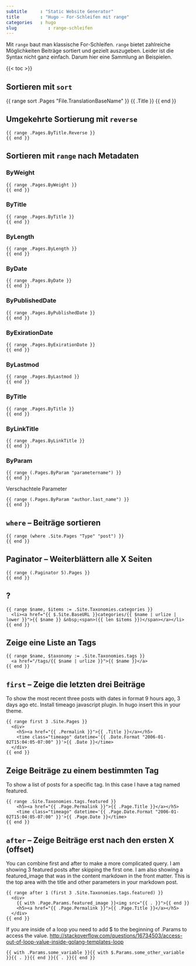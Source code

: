 ```yaml
---
subtitle     : "Static Website Generator"
title        : "Hugo – For-Schleifen mit range"
categories   : hugo
slug            : range-schleifen
---
```

Mit `range` baut man klassische For-Schleifen. `range` bietet zahlreiche Möglichkeiten Beiträge sortiert und gezielt auszugeben. Leider ist die Syntax nicht ganz einfach. Darum hier eine Sammlung an Beispielen.
<!-- readmore -->

{{< toc >}}

## Sortieren mit `sort`

  {{ range sort .Pages "File.TranslationBaseName" }}
    {{ .Title }}
  {{ end }}

## Umgekehrte Sortierung mit `reverse`

    {{ range .Pages.ByTitle.Reverse }}
    {{ end }}

## Sortieren mit `range` nach Metadaten

### ByWeight

    {{ range .Pages.ByWeight }}
    {{ end }}

### ByTitle

    {{ range .Pages.ByTitle }}
    {{ end }}

### ByLength

    {{ range .Pages.ByLength }}
    {{ end }}

### ByDate

    {{ range .Pages.ByDate }}
    {{ end }}

### ByPublishedDate

    {{ range .Pages.ByPublishedDate }}
    {{ end }}

### ByExirationDate

    {{ range .Pages.ByExirationDate }}
    {{ end }}

### ByLastmod

    {{ range .Pages.ByLastmod }}
    {{ end }}

### ByTitle

    {{ range .Pages.ByTitle }}
    {{ end }}

### ByLinkTitle

    {{ range .Pages.ByLinkTitle }}
    {{ end }}

### ByParam

    {{ range (.Pages.ByParam "parametername") }}
    {{ end }}

Verschachtele Parameter

    {{ range (.Pages.ByParam "author.last_name") }}
    {{ end }}

## `where` – Beiträge sortieren
    {{ range (where .Site.Pages "Type" "post") }}
    {{ end }}

## Paginator – Weiterblättern alle X Seiten

    {{ range (.Paginator 5).Pages }}
    {{ end }}

## ?
    {{ range $name, $items := .Site.Taxonomies.categories }}
      <li><a href="{{ $.Site.BaseURL }}categories/{{ $name | urlize | lower }}">{{ $name }} &nbsp;<span>({{ len $items }})</span></a></li>
    {{ end }}

## Zeige eine Liste an Tags

    {{ range $name, $taxonomy := .Site.Taxonomies.tags }}
      <a href="/tags/{{ $name | urlize }}">{{ $name }}</a>
    {{ end }}

## `first` – Zeige die letzten drei Beiträge

To show the most recent three posts with dates in format 9 hours ago, 3 days ago etc. Install timeago javascript plugin. In hugo insert this in your theme.

    {{ range first 3 .Site.Pages }}
      <div>
        <h5><a href="{{ .Permalink }}">{{ .Title }}</a></h5>
        <time class="timeago" datetime='{{ .Date.Format "2006-01-02T15:04:05-07:00" }}'>{{ .Date }}</time>
      </div>
    {{ end }}

## Zeige Beiträge zu einem bestimmten Tag

To show a list of posts for a specific tag. In this case I have a tag named featured.

    {{ range .Site.Taxonomies.tags.featured }}
        <h5><a href="{{ .Page.Permalink }}">{{ .Page.Title }}</a></h5>
        <time class="timeago" datetime='{{ .Page.Date.Format "2006-01-02T15:04:05-07:00" }}'>{{ .Page.Date }}</time>
    {{ end }}

## `after` – Zeige Beiträge erst nach den ersten X (offset)

You can combine first and after to make a more complicated query. I am showing 3 featured posts after skipping the first one. I am also showing a featured_image that was in the content markdown in the front matter. This is the top area with the title and other parameters in your markdown post.

    {{ range after 1 (first 3 .Site.Taxonomies.tags.featured) }}
      <div>
        {{ with .Page.Params.featured_image }}<img src="{{ . }}">{{ end }}
        <h5><a href="{{ .Page.Permalink }}">{{ .Page.Title }}</a></h5>
      </div>
    {{ end }}

If you are inside of a loop you need to add $ to the beginning of .Params to access the value. http://stackoverflow.com/questions/16734503/access-out-of-loop-value-inside-golang-templates-loop

    {{ with .Params.some_variable }}{{ with $.Params.some_other_variable }}{{ . }}{{ end }}{{ . }}{{ end }}

